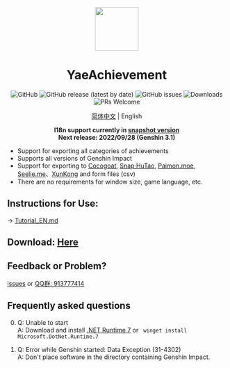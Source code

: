 <div align="center"><img width="100" src="https://github.com/HolographicHat/YaeAchievement/blob/master/icon.ico">

# YaeAchievement

![GitHub](https://img.shields.io/badge/License-GPL--3.0-brightgreen?style=flat-square) ![GitHub release (latest by date)](https://img.shields.io/github/v/release/HolographicHat/YaeAchievement?color=brightgreen&label=Release&style=flat-square) ![GitHub issues](https://img.shields.io/github/issues/HolographicHat/YaeAchievement?label=Issues&style=flat-square) ![Downloads](https://img.shields.io/github/downloads/HolographicHat/YaeAchievement/total?color=brightgreen&label=Downloads&style=flat-square) ![PRs Welcome](https://img.shields.io/badge/PRs-welcome-brightgreen.svg?style=flat-square)

[简体中文](README.md) | English
   
**I18n support currently in [snapshot version](https://github.com/HolographicHat/YaeAchievement/actions/)**   
**Next release: 2022/09/28 (Genshin 3.1)**
   
</div>

- Support for exporting all categories of achievements
- Supports all versions of Genshin Impact
- Support for exporting to [Cocogoat](https://cocogoat.work/achievement), [Snap·HuTao](https://github.com/DGP-Studio/Snap.HuTao), [Paimon.moe](https://paimon.moe/achievement/), [Seelie.me](https://seelie.me/achievements)、[XunKong](https://github.com/xunkong/xunkong) and form files (csv)
- There are no requirements for window size, game language, etc.

## Instructions for Use:
→ [Tutorial_EN.md](Tutorial_EN.md)

## Download: [Here](https://github.com/HolographicHat/YaeAchievement/releases/latest)

## Feedback or Problem?
[issues](https://github.com/HolographicHat/YaeAchievement/issues) or [QQ群: 913777414](https://qm.qq.com/cgi-bin/qm/qr?k=9UGz-chQVTjZa4b82RA_A41vIcBVNpms&jump_from=webapi)

## Frequently asked questions
0. Q: Unable to start   
   A: Download and install [.NET Runtime 7](https://dotnet.microsoft.com/en-us/download/dotnet/thank-you/runtime-7.0.5-windows-x64-installer) or ` winget install Microsoft.DotNet.Runtime.7`
 

1. Q: Error while Genshin started: Data Exception (31-4302)   
   A: Don't place software in the directory containing Genshin Impact.
  
